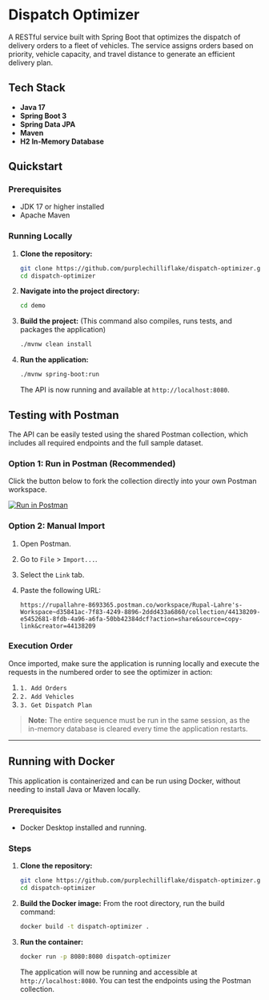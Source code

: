 # Dispatch Optimizer

A RESTful service built with Spring Boot that optimizes the dispatch of delivery orders to a fleet of vehicles. The service assigns orders based on priority, vehicle capacity, and travel distance to generate an efficient delivery plan.

## Tech Stack

- **Java 17**
- **Spring Boot 3**
- **Spring Data JPA**
- **Maven**
- **H2 In-Memory Database**

## Quickstart

### Prerequisites

- JDK 17 or higher installed
- Apache Maven

### Running Locally

1.  **Clone the repository:**
    ```bash
    git clone https://github.com/purplechilliflake/dispatch-optimizer.git
    cd dispatch-optimizer
    ```

2.  **Navigate into the project directory:**
    ```bash
    cd demo
    ```

3.  **Build the project:**
    (This command also compiles, runs tests, and packages the application)
    ```bash
    ./mvnw clean install
    ```

4.  **Run the application:**
    ```bash
    ./mvnw spring-boot:run
    ```
    The API is now running and available at `http://localhost:8080`.

## Testing with Postman

The API can be easily tested using the shared Postman collection, which includes all required endpoints and the full sample dataset.

### Option 1: Run in Postman (Recommended)

Click the button below to fork the collection directly into your own Postman workspace.

[![Run in Postman](https://run.pstmn.io/button.svg)](https://rupallahre-8693365.postman.co/workspace/Rupal-Lahre's-Workspace~d35841ac-7f83-4249-8896-2ddd433a6860/collection/44138209-e5452681-8fdb-4a96-a6fa-50bb42384dcf?action=share&source=copy-link&creator=44138209)

### Option 2: Manual Import

1.  Open Postman.
2.  Go to `File` > `Import...`.
3.  Select the `Link` tab.
4.  Paste the following URL:

    `https://rupallahre-8693365.postman.co/workspace/Rupal-Lahre's-Workspace~d35841ac-7f83-4249-8896-2ddd433a6860/collection/44138209-e5452681-8fdb-4a96-a6fa-50bb42384dcf?action=share&source=copy-link&creator=44138209`

### Execution Order

Once imported, make sure the application is running locally and execute the requests in the numbered order to see the optimizer in action:
1.  `1. Add Orders`
2.  `2. Add Vehicles`
3.  `3. Get Dispatch Plan`

> **Note:** The entire sequence must be run in the same session, as the in-memory database is cleared every time the application restarts.

---

## Running with Docker

This application is containerized and can be run using Docker, without needing to install Java or Maven locally.

### Prerequisites

- Docker Desktop installed and running.

### Steps

1.  **Clone the repository:**
    ```bash
    git clone https://github.com/purplechilliflake/dispatch-optimizer.git
    cd dispatch-optimizer
    ```

2.  **Build the Docker image:**
    From the root directory, run the build command:
    ```bash
    docker build -t dispatch-optimizer .
    ```

3.  **Run the container:**
    ```bash
    docker run -p 8080:8080 dispatch-optimizer
    ```
    The application will now be running and accessible at `http://localhost:8080`. You can test the endpoints using the Postman collection.